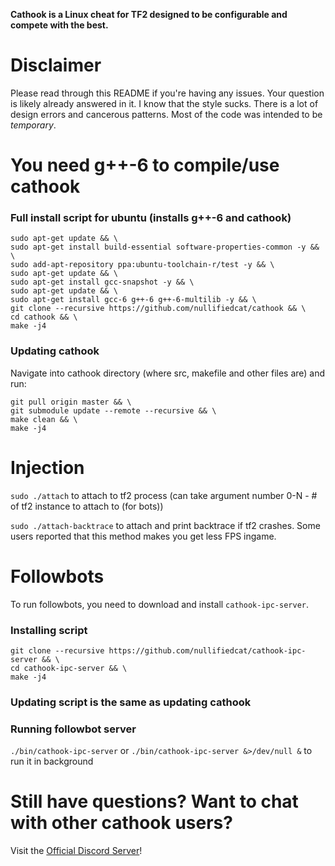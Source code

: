 **Cathook is a Linux cheat for TF2 designed to be configurable and compete with the best.**

# Disclaimer
Please read through this README if you're having any issues. Your question is likely already answered in it.
I know that the style sucks. There is a lot of design errors and cancerous patterns. Most of the code was intended to be *temporary*.

# You need g++\-6 to compile/use cathook

### Full install script for ubuntu (installs g++\-6 and cathook)
```
sudo apt-get update && \
sudo apt-get install build-essential software-properties-common -y && \
sudo add-apt-repository ppa:ubuntu-toolchain-r/test -y && \
sudo apt-get update && \
sudo apt-get install gcc-snapshot -y && \
sudo apt-get update && \
sudo apt-get install gcc-6 g++-6 g++-6-multilib -y && \
git clone --recursive https://github.com/nullifiedcat/cathook && \
cd cathook && \
make -j4
```

### Updating cathook
Navigate into cathook directory (where src, makefile and other files are) and run:
```
git pull origin master && \
git submodule update --remote --recursive && \
make clean && \
make -j4
```

# Injection
`sudo ./attach` to attach to tf2 process (can take argument number 0-N - # of tf2 instance to attach to (for bots))

`sudo ./attach-backtrace` to attach and print backtrace if tf2 crashes. Some users reported that this method makes you get less FPS ingame.

# Followbots

To run followbots, you need to download and install `cathook-ipc-server`.

### Installing script
```
git clone --recursive https://github.com/nullifiedcat/cathook-ipc-server && \
cd cathook-ipc-server && \
make -j4
```
### Updating script is the same as updating cathook

### Running followbot server
`./bin/cathook-ipc-server` or `./bin/cathook-ipc-server &>/dev/null &` to run it in background

# Still have questions? Want to chat with other cathook users?
Visit the [Official Discord Server](https://discord.gg/RywBUSc)!
